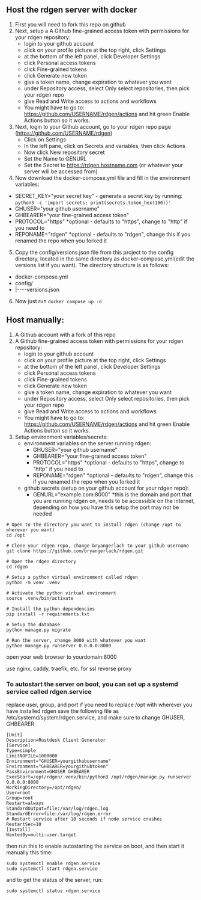 ## Host the rdgen server with docker

1. First you will need to fork this repo on github
2. Next, setup a A Github fine-grained access token with permissions for your rdgen
   repository:
    * login to your github account  
    * click on your profile picture at the top right, click Settings  
    * at the bottom of the left panel, click Developer Settings  
    * click Personal access tokens  
    * click Fine-grained tokens  
    * click Generate new token  
    * give a token name, change expiration to whatever you want  
    * under Repository access, select Only select repositories, then pick your
      rdgen repo  
    * give Read and Write access to actions and workflows  
    * You might have to go to: https://github.com/USERNAME/rdgen/actions and hit green Enable Actions button so it works.
3. Next, login to your Github account, go to your rdgen repo page (https://github.com/USERNAME/rdgen)
   * Click on Settings
   * In the left pane, click on Secrets and variables, then click Actions
   * Now click New repository secret
   * Set the Name to GENURL
   * Set the Secret to https://rdgen.hostname.com (or whatever your server will be accessed from)
4. Now download the docker-compose.yml file and fill in the environment variables:
  * SECRET_KEY="your secret key" - generate a secret key by running: ```python3 -c 'import secrets; print(secrets.token_hex(100))'```
  * GHUSER="your github username"  
  * GHBEARER="your fine-grained access token"  
  * PROTOCOL="https" *optional - defaults to "https", change to "http" if you need to
  * REPONAME="rdgen" *optional - defaults to "rdgen", change this if you renamed the repo when you forked it
5. Copy the config/versions.json file from this project to the config directory, located in the same directory as docker-compose.yml(edit the versions list if you want). The directory structure is as follows:
  * docker-compose.yml
  * config/
  *   |----versions.json
6. Now just run ```docker compose up -d```


## Host manually:

1. A Github account with a fork of this repo  
2. A Github fine-grained access token with permissions for your rdgen
   repository:
    * login to your github account  
    * click on your profile picture at the top right, click Settings  
    * at the bottom of the left panel, click Developer Settings  
    * click Personal access tokens  
    * click Fine-grained tokens  
    * click Generate new token  
    * give a token name, change expiration to whatever you want  
    * under Repository access, select Only select repositories, then pick your
      rdgen repo  
    * give Read and Write access to actions and workflows  
    * You might have to go to: https://github.com/USERNAME/rdgen/actions and hit green Enable Actions button so it works.
3. Setup environment variables/secrets:
    * environment variables on the server running rdgen:  
        * GHUSER="your github username"  
        * GHBEARER="your fine-grained access token"  
        * PROTOCOL="https" *optional - defaults to "https", change to "http" if you need to
        * REPONAME="rdgen" *optional - defaults to "rdgen", change this if you renamed the repo when you forked it
    * github secrets (setup on your github account for your rdgen repo):  
        * GENURL="example.com:8000"  *this is the domain and port that you are
          running rdgen on, needs to be accessible on the internet, depending
          on how you have this setup the port may not be needed  

```
# Open to the directory you want to install rdgen (change /opt to wherever you want)  
cd /opt

# Clone your rdgen repo, change bryangerlach to your github username
git clone https://github.com/bryangerlach/rdgen.git

# Open the rdgen directory
cd rdgen

# Setup a python virtual environment called rdgen
python -m venv .venv

# Activate the python virtual environment 
source .venv/bin/activate

# Install the python dependencies
pip install -r requirements.txt

# Setup the database
python manage.py migrate

# Run the server, change 8000 with whatever you want
python manage.py runserver 0.0.0.0:8000
```

open your web browser to yourdomain:8000

use nginx, caddy, traefik, etc. for ssl reverse proxy

### To autostart the server on boot, you can set up a systemd service called rdgen.service

replace user, group, and port if you need to  replace /opt with wherever you
have installed rdgen  save the following file as
/etc/systemd/system/rdgen.service, and make sure to change GHUSER, GHBEARER

```
[Unit]
Description=Rustdesk Client Generator
[Service]
Type=simple
LimitNOFILE=1000000
Environment="GHUSER=yourgithubusername"
Environment="GHBEARER=yourgithubtoken"
PassEnvironment=GHUSER GHBEARER
ExecStart=/opt/rdgen/.venv/bin/python3 /opt/rdgen/manage.py runserver 0.0.0.0:8000
WorkingDirectory=/opt/rdgen/
User=root
Group=root
Restart=always
StandardOutput=file:/var/log/rdgen.log
StandardError=file:/var/log/rdgen.error
# Restart service after 10 seconds if node service crashes
RestartSec=10
[Install]
WantedBy=multi-user.target
```

then run this to enable autostarting the service on boot, and then start it
manually this time:

```
sudo systemctl enable rdgen.service
sudo systemctl start rdgen.service
```
and to get the status of the server, run:
```
sudo systemctl status rdgen.service
```
